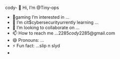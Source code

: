 cody- 👋 Hi, I’m @Tiny-ops
- 👀gaming I’m interested in ...
- 🌱 I’m cit$cybersecurityurrently learning ...
- 💞️ I’m looking to collaborate on ...
- 📫 How to reach me ...2285$cody2285$@gmail.com
- 😄 Pronouns: ...
- ⚡ Fun fact: ...slip n slyd
- 

<!---
Tiny-ops/Tiny-ops is a ✨ special ✨ repository because its `README.md` (this file) appears on your GitHub profile.
You can click the Preview link to take a look at your changes.
--->
